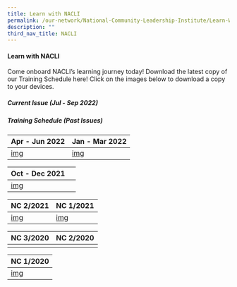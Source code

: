 ```yaml
---
title: Learn with NACLI
permalink: /our-network/National-Community-Leadership-Institute/Learn-With-NACLI
description: ""
third_nav_title: NACLI
---
```

#### Learn with NACLI

Come onboard NACLI’s learning journey today!  Download the latest copy of our Training Schedule here!  Click on the images below to download a copy to your devices.

##### Current Issue (Jul - Sep 2022)


##### Training Schedule (Past Issues)



| Apr - Jun 2022 | Jan - Mar 2022 | 
| -------- | -------- | 
|  [img](#)   | [img](#)  |


| Oct - Dec 2021 |  | 
| -------- | -------- | 
|  [img](#)   |    |

| NC 2/2021 | NC 1/2021  | 
| -------- | -------- | 
|  [img](#)   |  [img](#)  |

| NC 3/2020 | NC 2/2020  | 
| -------- | -------- | 
|     |    |

| NC 1/2020 | 
| -------- |  
|  [img](#)   |
